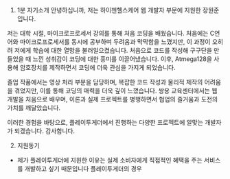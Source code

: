 1. 1분 자기소개 
안녕하십니까, 저는 하이젠헬스케어 웹 개발자 부문에 지원한 장원준입니다.

저는 대학 시절, 마이크로프로세서 강의를 통해 처음 코딩을 배웠습니다. 처음에는 C언어와 마이크로프로세서를 동시에 공부하며 두려움과 막막함을 느꼈지만, 이 과정이 오히려 저에게 학습에 대한 열망을 불러일으켰습니다. 처음으로 코드를 작성해 구구단을 만들었을 때 느낀 성취감이 코딩에 대한 흥미를 이끌어냈습니다. 이후, Atmega128을 사용해 암호장치를 제작하면서 코딩에 더욱 관심을 가지게 되었습니다.

졸업 작품에서는 영상 처리 부분을 담당하며, 복잡한 코드 작성과 물리적 제작의 어려움을 겪었지만, 이를 통해 코딩의 매력을 더욱 깊이 느꼈습니다. 쌍용 교육센터에서는 웹 개발을 처음으로 배우며, 이론과 실제 프로젝트를 병행하면서 협업의 즐거움과 도전의 가치를 깨달았습니다.

이러한 경험을 바탕으로, 플레이투게더에서 진행하는 다양한 프로젝트에 알맞는 개발자가 되겠습니다. 감사합니다.

2. 지원동기
- 제가 플레이투게더에 지원한 이유는 실제 소비자에게 직접적인 혜택을 주는 서비스를 개발하고 싶기 때문입니다 플레이투게더의 경우 